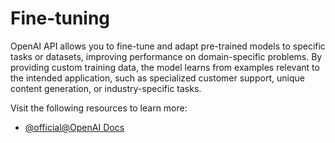 # Fine-tuning

OpenAI API allows you to fine-tune and adapt pre-trained models to specific tasks or datasets, improving performance on domain-specific problems. By providing custom training data, the model learns from examples relevant to the intended application, such as specialized customer support, unique content generation, or industry-specific tasks.

Visit the following resources to learn more:

- [@official@OpenAI Docs](https://platform.openai.com/docs/guides/fine-tuning)